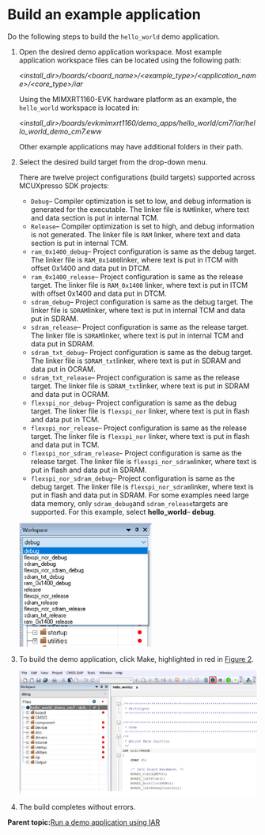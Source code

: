 # Build an example application

Do the following steps to build the `hello_world` demo application.

1.  Open the desired demo application workspace. Most example application workspace files can be located using the following path:

    *<install\_dir\>/boards/<board\_name\>/<example\_type\>/<application\_name\>/<core\_type\>/iar*

    Using the MIMXRT1160-EVK hardware platform as an example, the `hello_world` workspace is located in:

    *<install\_dir\>/boards/evkmimxrt1160/demo\_apps/hello\_world/cm7/iar/hello\_world\_demo\_cm7.eww*

    Other example applications may have additional folders in their path.

2.  Select the desired build target from the drop-down menu.

    There are twelve project configurations \(build targets\) supported across MCUXpresso SDK projects:

    -   `Debug`– Compiler optimization is set to low, and debug information is generated for the executable. The linker file is `RAM`linker, where text and data section is put in internal TCM.
    -   `Release`– Compiler optimization is set to high, and debug information is not generated. The linker file is `RAM` linker, where text and data section is put in internal TCM.
    -   `ram_0x1400_debug`– Project configuration is same as the debug target. The linker file is `RAM_0x1400`linker, where text is put in ITCM with offset 0x1400 and data put in DTCM.
    -   `ram_0x1400_release`– Project configuration is same as the release target. The linker file is `RAM_0x1400` linker, where text is put in ITCM with offset 0x1400 and data put in DTCM.
    -   `sdram_debug`– Project configuration is same as the debug target. The linker file is `SDRAM`linker, where text is put in internal TCM and data put in SDRAM.
    -   `sdram_release`– Project configuration is same as the release target. The linker file is `SDRAM`linker, where text is put in internal TCM and data put in SDRAM.
    -   `sdram_txt_debug`– Project configuration is same as the debug target. The linker file is `SDRAM_txt`linker, where text is put in SDRAM and data put in OCRAM.
    -   `sdram_txt_release`– Project configuration is same as the release target. The linker file is `SDRAM_txt`linker, where text is put in SDRAM and data put in OCRAM.
    -   `flexspi_nor_debug`– Project configuration is same as the debug target. The linker file is `flexspi_nor` linker, where text is put in flash and data put in TCM.
    -   `flexspi_nor_release`– Project configuration is same as the release target. The linker file is `flexspi_nor` linker, where text is put in flash and data put in TCM.
    -   `flexspi_nor_sdram_release`- Project configuration is same as the release target. The linker file is `flexspi_nor_sdram`linker, where text is put in flash and data put in SDRAM.
    -   `flexspi_nor_sdram_debug`– Project configuration is same as the debug target. The linker file is `flexspi_nor_sdram`linker, where text is put in flash and data put in SDRAM.
    For some examples need large data memory, only `sdram_debug`and `sdram_release`targets are supported. For this example, select **hello\_world**– **debug**.

    ![](../images/iar_demo_build_target_selection.png "Demo build target selection")

3.  To build the demo application, click Make, highlighted in red in [Figure 2](build_an_example_application_001.md#FIG_BUILDTHEDEMOAPP).

    ![](../images/iar_build_the_demo_application.png "Build the demo application")

4.  The build completes without errors.

**Parent topic:**[Run a demo application using IAR](../topics/run_a_demo_application_using_iar.md)

